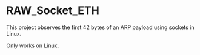 # RAW_Socket_ETH
This project observes the first 42 bytes of an ARP payload using sockets in Linux.

Only works on Linux.
